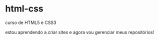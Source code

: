 # html-css
 curso de HTML5 e CSS3

 estou aprendendo a criar sites e  agora vou gerenciar meus repositórios!
